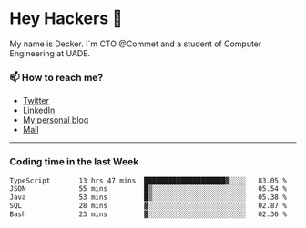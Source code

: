 # Hey Hackers 👋

My name is Decker. I`m CTO @Commet and a student of Computer Engineering at UADE.

### 📫 How to reach me?
- [Twitter](https://x.com/0xDecker) 
- [LinkedIn](https://www.linkedin.com/in/decker-urbano/) 
- [My personal blog](http://decker.sh) 
- [Mail](mailto:me@decker.sh)

---

### Coding time in the last Week

<!--START_SECTION:waka-->

```txt
TypeScript       13 hrs 47 mins  ████████████████████▓░░░░   83.05 %
JSON             55 mins         █▒░░░░░░░░░░░░░░░░░░░░░░░   05.54 %
Java             53 mins         █▒░░░░░░░░░░░░░░░░░░░░░░░   05.38 %
SQL              28 mins         ▓░░░░░░░░░░░░░░░░░░░░░░░░   02.87 %
Bash             23 mins         ▓░░░░░░░░░░░░░░░░░░░░░░░░   02.36 %
```

<!--END_SECTION:waka-->
